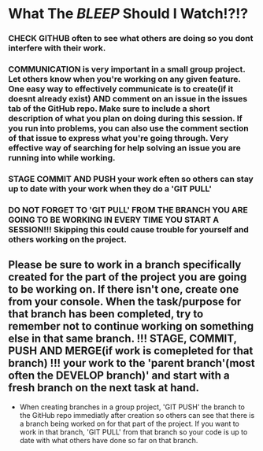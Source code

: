 # What The *BLEEP* Should I Watch!?!?


### CHECK GITHUB often to see what others are doing so you dont interfere with their work.

### COMMUNICATION is very important in a small group project. Let others know when you're working on any given feature. One easy way to effectively communicate is to create(if it doesnt already exist) AND comment on an issue in the issues tab of the GitHub repo. Make sure to include a short description of what you plan on doing during this session. If you run into problems, you can also use the comment section of that issue to express what you're going through. Very effective way of searching for help solving an issue you are running into while working.

### STAGE COMMIT AND PUSH your work eften so others can stay up to date with your work when they do a 'GIT PULL'

### DO NOT FORGET TO 'GIT PULL' FROM THE BRANCH YOU ARE GOING TO BE WORKING IN EVERY TIME YOU START A SESSION!!! Skipping this could cause trouble for yourself and others working on the project.


## Please be sure to work in a branch specifically created for the part of the project you are going to be working on. If there isn't one, create one from your console. When the task/purpose for that branch has been completed, try to remember not to continue working on something else in that same branch. !!! STAGE, COMMIT, PUSH AND MERGE(if work is comepleted for that branch) !!! your work to the 'parent branch'(most often the DEVELOP branch)' and start with a fresh branch on the next task at hand. 
* When creating branches in a group project, 'GIT PUSH' the branch to the GitHub repo immediatly after creation so others can see that there is a branch being worked on for that part of the project. If you want to work in that branch, 'GIT PULL' from that branch so your code is up to date with what others have done so far on that branch.